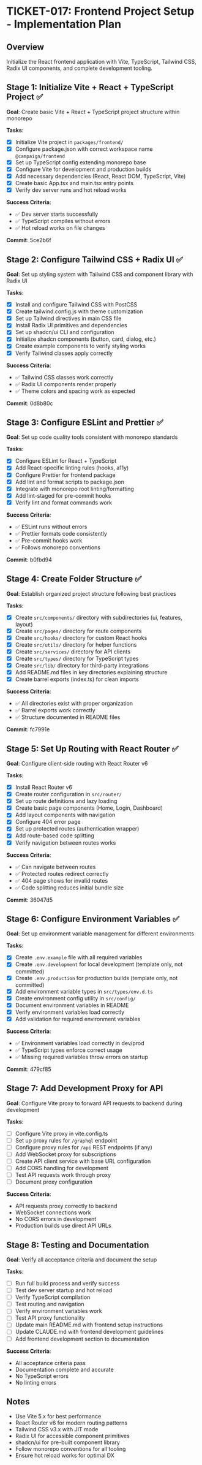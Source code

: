 # TICKET-017: Frontend Project Setup - Implementation Plan

## Overview

Initialize the React frontend application with Vite, TypeScript, Tailwind CSS, Radix UI components, and complete development tooling.

## Stage 1: Initialize Vite + React + TypeScript Project ✅

**Goal**: Create basic Vite + React + TypeScript project structure within monorepo

**Tasks**:

- [x] Initialize Vite project in `packages/frontend/`
- [x] Configure package.json with correct workspace name `@campaign/frontend`
- [x] Set up TypeScript config extending monorepo base
- [x] Configure Vite for development and production builds
- [x] Add necessary dependencies (React, React DOM, TypeScript, Vite)
- [x] Create basic App.tsx and main.tsx entry points
- [x] Verify dev server runs and hot reload works

**Success Criteria**:

- ✅ Dev server starts successfully
- ✅ TypeScript compiles without errors
- ✅ Hot reload works on file changes

**Commit**: 5ce2b6f

## Stage 2: Configure Tailwind CSS + Radix UI ✅

**Goal**: Set up styling system with Tailwind CSS and component library with Radix UI

**Tasks**:

- [x] Install and configure Tailwind CSS with PostCSS
- [x] Create tailwind.config.js with theme customization
- [x] Set up Tailwind directives in main CSS file
- [x] Install Radix UI primitives and dependencies
- [x] Set up shadcn/ui CLI and configuration
- [x] Initialize shadcn components (button, card, dialog, etc.)
- [x] Create example components to verify styling works
- [x] Verify Tailwind classes apply correctly

**Success Criteria**:

- ✅ Tailwind CSS classes work correctly
- ✅ Radix UI components render properly
- ✅ Theme colors and spacing work as expected

**Commit**: 0d8b80c

## Stage 3: Configure ESLint and Prettier ✅

**Goal**: Set up code quality tools consistent with monorepo standards

**Tasks**:

- [x] Configure ESLint for React + TypeScript
- [x] Add React-specific linting rules (hooks, a11y)
- [x] Configure Prettier for frontend package
- [x] Add lint and format scripts to package.json
- [x] Integrate with monorepo root linting/formatting
- [x] Add lint-staged for pre-commit hooks
- [x] Verify lint and format commands work

**Success Criteria**:

- ✅ ESLint runs without errors
- ✅ Prettier formats code consistently
- ✅ Pre-commit hooks work
- ✅ Follows monorepo conventions

**Commit**: b0fbd94

## Stage 4: Create Folder Structure ✅

**Goal**: Establish organized project structure following best practices

**Tasks**:

- [x] Create `src/components/` directory with subdirectories (ui, features, layout)
- [x] Create `src/pages/` directory for route components
- [x] Create `src/hooks/` directory for custom React hooks
- [x] Create `src/utils/` directory for helper functions
- [x] Create `src/services/` directory for API clients
- [x] Create `src/types/` directory for TypeScript types
- [x] Create `src/lib/` directory for third-party integrations
- [x] Add README.md files in key directories explaining structure
- [x] Create barrel exports (index.ts) for clean imports

**Success Criteria**:

- ✅ All directories exist with proper organization
- ✅ Barrel exports work correctly
- ✅ Structure documented in README files

**Commit**: fc7991e

## Stage 5: Set Up Routing with React Router ✅

**Goal**: Configure client-side routing with React Router v6

**Tasks**:

- [x] Install React Router v6
- [x] Create router configuration in `src/router/`
- [x] Set up route definitions and lazy loading
- [x] Create basic page components (Home, Login, Dashboard)
- [x] Add layout components with navigation
- [x] Configure 404 error page
- [x] Set up protected routes (authentication wrapper)
- [x] Add route-based code splitting
- [x] Verify navigation between routes works

**Success Criteria**:

- ✅ Can navigate between routes
- ✅ Protected routes redirect correctly
- ✅ 404 page shows for invalid routes
- ✅ Code splitting reduces initial bundle size

**Commit**: 36047d5

## Stage 6: Configure Environment Variables ✅

**Goal**: Set up environment variable management for different environments

**Tasks**:

- [x] Create `.env.example` file with all required variables
- [x] Create `.env.development` for local development (template only, not committed)
- [x] Create `.env.production` for production builds (template only, not committed)
- [x] Add environment variable types in `src/types/env.d.ts`
- [x] Create environment config utility in `src/config/`
- [x] Document environment variables in README
- [x] Verify environment variables load correctly
- [x] Add validation for required environment variables

**Success Criteria**:

- ✅ Environment variables load correctly in dev/prod
- ✅ TypeScript types enforce correct usage
- ✅ Missing required variables throw errors on startup

**Commit**: 479cf85

## Stage 7: Add Development Proxy for API

**Goal**: Configure Vite proxy to forward API requests to backend during development

**Tasks**:

- [ ] Configure Vite proxy in vite.config.ts
- [ ] Set up proxy rules for `/graphql` endpoint
- [ ] Configure proxy rules for `/api` REST endpoints (if any)
- [ ] Add WebSocket proxy for subscriptions
- [ ] Create API client service with base URL configuration
- [ ] Add CORS handling for development
- [ ] Test API requests work through proxy
- [ ] Document proxy configuration

**Success Criteria**:

- API requests proxy correctly to backend
- WebSocket connections work
- No CORS errors in development
- Production builds use direct API URLs

## Stage 8: Testing and Documentation

**Goal**: Verify all acceptance criteria and document the setup

**Tasks**:

- [ ] Run full build process and verify success
- [ ] Test dev server startup and hot reload
- [ ] Verify TypeScript compilation
- [ ] Test routing and navigation
- [ ] Verify environment variables work
- [ ] Test API proxy functionality
- [ ] Update main README.md with frontend setup instructions
- [ ] Update CLAUDE.md with frontend development guidelines
- [ ] Add frontend development section to documentation

**Success Criteria**:

- All acceptance criteria pass
- Documentation complete and accurate
- No TypeScript errors
- No linting errors

## Notes

- Use Vite 5.x for best performance
- React Router v6 for modern routing patterns
- Tailwind CSS v3.x with JIT mode
- Radix UI for accessible component primitives
- shadcn/ui for pre-built component library
- Follow monorepo conventions for all tooling
- Ensure hot reload works for optimal DX
